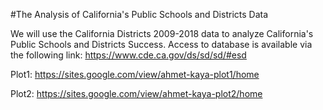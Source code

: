 #The Analysis of California's Public Schools and Districts Data

We will use the California Districts 2009-2018 data to analyze California's Public Schools and Districts Success. Access to database is available via the following link: https://www.cde.ca.gov/ds/sd/sd/#esd

Plot1:
https://sites.google.com/view/ahmet-kaya-plot1/home

Plot2:
https://sites.google.com/view/ahmet-kaya-plot2/home
